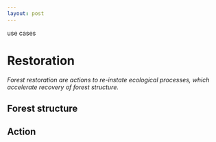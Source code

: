 ```yaml
---
layout: post
---
```


<p class="h4">
  <span class="subtitle point-before">use cases</span>
</p>
<h1>Restoration</h1>

*Forest restoration are actions to re-instate ecological processes, which accelerate recovery of forest structure.*

## Forest structure ##

## Action ##